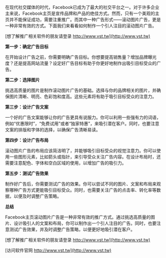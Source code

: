 在现代社交媒体的时代，Facebook已成为了最大的社交平台之一。对于许多企业主来说，Facebook主页是宣传品牌和产品的绝佳方式。然而，只有一个美观的主页并不能保证成功，需要注重推广。而其中一种广告形式——滚动图片广告，更是一种非常有效的方式。下面我们来看看如何制作一个引人注目的滚动图片广告。

[想了解推广相关软件的朋友请登录 http://www.vst.tw](http://www.vst.tw)

**第一步：确定广告目标**

在开始设计广告之前，你需要明确广告目标。你想要提高销售量？增加品牌曝光度？还是提高网站流量？设定好广告目标有助于你更好地制作出吸引目标受众的广告。

**第二步：选择图片**

挑选高质量的图片是制作滚动图片广告的基础。选择与你的品牌相关的图片，并确保图片清晰、明亮、色彩饱和度高。这些元素将有助于吸引目标受众的注意力。

**第三步：设计广告文案**

一个好的广告文案能够让你的广告更具有说服力。你可以利用一些强有力的词语，例如“优惠限时”，“免费试用”或者“独家特惠”，来吸引潜在客户。同时，也要注意文案的排版和字体的选择，以确保广告清晰易读。

**第四步：设计广告布局**

滚动图片广告的布局应该简洁明了，并能够吸引目标受众的视觉注意力。你可以使用一些图形元素，比如箭头或指针，来引导受众关注广告内容。在设计布局时，还需要注意配色、字体和空白区域的使用，以增加广告的吸引力。

**第五步：测试广告效果**

制作好广告后，你需要测试广告的效果。你可以尝试不同的图片、文案和布局来观察哪种广告方式更能吸引目标受众。同时，也需要关注广告的点击率、转化率等数据，以便及时调整广告策略。

**总结**

Facebook主页滚动图片广告是一种非常有效的推广方式。通过挑选高质量的图片、设计吸引人的文案和布局，你可以制作出一个引人注目的广告。同时，也要注意测试广告效果，并及时调整广告策略，以便更好地吸引潜在客户。

[想了解推广相关软件的朋友请登录 http://www.vst.tw](http://www.vst.tw)


[访问软件官网 http://www.vst.tw](http://www.vst.tw)
